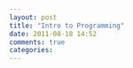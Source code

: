 ```yaml
---
layout: post
title: "Intro to Programming"
date: 2011-08-18 14:52
comments: true
categories: 
---
```

